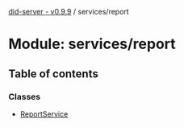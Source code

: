[did-server - v0.9.9](../README.md) / services/report

# Module: services/report

## Table of contents

### Classes

- [ReportService](../classes/services_report.reportservice.md)
